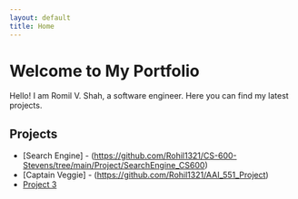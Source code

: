 ```yaml
---
layout: default
title: Home
---
```


# Welcome to My Portfolio

Hello! I am Romil V. Shah, a software engineer. Here you can find my latest projects.

## Projects
- [Search Engine] - (https://github.com/Rohil1321/CS-600-Stevens/tree/main/Project/SearchEngine_CS600)
- [Captain Veggie] - (https://github.com/Rohil1321/AAI_551_Project)
- [Project 3](link-to-project3)

